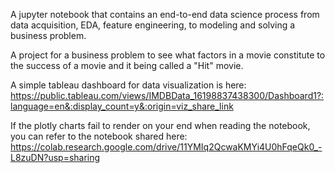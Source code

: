 A jupyter notebook that contains an end-to-end data science process from data acquisition, EDA, feature engineering, to modeling and solving a business problem.

A project for a business problem to see what factors in a movie constitute to the success of a movie and it being called a "Hit" movie. 

A simple tableau dashboard for data visualization is here: https://public.tableau.com/views/IMDBData_16198837438300/Dashboard1?:language=en&:display_count=y&:origin=viz_share_link

If the plotly charts fail to render on your end when reading the notebook, you can refer to the notebook shared here:
https://colab.research.google.com/drive/11YMIq2QcwaKMYi4U0hFqeQk0_-L8zuDN?usp=sharing
